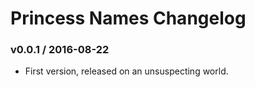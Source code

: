Princess Names Changelog
========================

### v0.0.1 / 2016-08-22

 - First version, released on an unsuspecting world.
